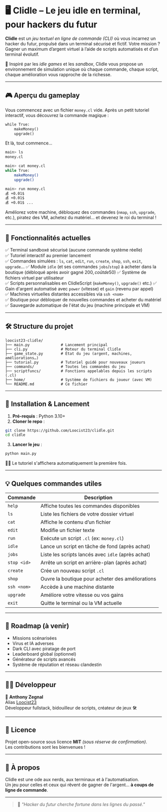 # 🖥️ Clidle – Le jeu idle en terminal, pour hackers du futur

**Clidle** est un *jeu textuel en ligne de commande (CLI)* où vous incarnez un hacker du futur, propulsé dans un terminal sécurisé et fictif. Votre mission ? Gagner un maximum d’argent virtuel à l’aide de scripts automatisés et d’un terminal évolutif.

🧠 Inspiré par les *idle games* et les *sandbox*, Clidle vous propose un environnement de simulation unique où chaque commande, chaque script, chaque amélioration vous rapproche de la richesse.

---

## 🎮 Aperçu du gameplay

Vous commencez avec un fichier `money.cl` vide. Après un petit tutoriel interactif, vous découvrez la commande magique :

```cl
while True:
    makeMoney()
    upgrade()
```

Et là, tout commence...

```bash
main> ls
money.cl

main> cat money.cl
while True:
    makeMoney()
    upgrade()

main> run money.cl
💰 +0.01$
💰 +0.01$
💰 +0.01$ ...
```

Améliorez votre machine, débloquez des commandes (`nmap`, `ssh`, `upgrade`, etc.), piratez des VM, achetez du matériel… et devenez le roi du terminal !

---

## 🧰 Fonctionnalités actuelles

✅ Terminal sandboxé sécurisé (aucune commande système réelle)  
✅ Tutoriel interactif au premier lancement  
✅ Commandes simulées : `ls`, `cat`, `edit`, `run`, `create`, `shop`, `ssh`, `exit`, `upgrade`...
✅ Module `idle` (et ses commandes `jobs`/`stop`) à acheter dans la boutique
   (débloqué après avoir gagné 200$, coût de 50$)
✅ Système de fichiers virtuel par utilisateur  
✅ Scripts personnalisables en ClidleScript (`makeMoney()`, `upgrade()` etc.)
✅ Gain d'argent automatisé avec `power` (vitesse) et `gain` (revenu par appel)  
✅ Machines virtuelles distantes accessibles via `ssh <nom>`  
✅ Boutique pour débloquer de nouvelles commandes et acheter du matériel  
✅ Sauvegarde automatique de l'état du jeu (machine principale et VM)

---

## 🛠️ Structure du projet

```
loocist23-clidle/
├── main.py              # Lancement principal
├── cli.py               # Moteur du terminal Clidle
├── game_state.py        # État du jeu (argent, machines, améliorations…)
├── tutorial.py          # Tutoriel guidé pour nouveaux joueurs
├── commands/            # Toutes les commandes du jeu
├── scriptfuncs/         # Fonctions appelables depuis les scripts (.cl)
├── home/                # Système de fichiers du joueur (avec VM)
└── README.md            # Ce fichier
```

---

## 🧪 Installation & Lancement

1. **Pré-requis** : Python 3.10+  
2. **Cloner le repo** :

```bash
git clone https://github.com/Loocist23/clidle.git
cd clidle
```

3. **Lancer le jeu** :

```bash
python main.py
```

👩‍🏫 Le tutoriel s'affichera automatiquement la première fois.

---

## 💡 Quelques commandes utiles

| Commande       | Description                                      |
|----------------|--------------------------------------------------|
| `help`         | Affiche toutes les commandes disponibles         |
| `ls`           | Liste les fichiers de votre dossier virtuel      |
| `cat`          | Affiche le contenu d’un fichier                  |
| `edit`         | Modifie un fichier texte                         |
| `run`          | Exécute un script `.cl` (ex: `money.cl`)         |
| `idle`         | Lance un script en tâche de fond (après achat)   |
| `jobs`         | Liste les scripts lancés avec `idle` (après achat) |
| `stop <id>`    | Arrête un script en arrière-plan (après achat)     |
| `create`       | Crée un nouveau script `.cl`                     |
| `shop`         | Ouvre la boutique pour acheter des améliorations|
| `ssh <nom>`    | Accède à une machine distante                    |
| `upgrade`      | Améliore votre vitesse ou vos gains              |
| `exit`         | Quitte le terminal ou la VM actuelle             |

---

## 🚧 Roadmap (à venir)

- Missions scénarisées
- Virus et IA adverses
- Dark CLI avec piratage de port
- Leaderboard global (optionnel)
- Générateur de scripts avancés
- Système de réputation et réseau clandestin

---

## 🧑‍💻 Développeur

👤 **Anthony Zegnal**  
Alias [Loocist23](https://github.com/Loocist23)  
Développeur fullstack, bidouilleur de scripts, créateur de jeux 🛠️

---

## 📜 Licence

Projet open-source sous licence **MIT** *(sous réserve de confirmation)*.  
Les contributions sont les bienvenues !

---

## 🌟 À propos

Clidle est une ode aux nerds, aux terminaux et à l'automatisation.  
Un jeu pour celles et ceux qui rêvent de gagner de l'argent… **à coups de ligne de commande**.

---

> 🧾 *"Hacker du futur cherche fortune dans les lignes du passé."*
